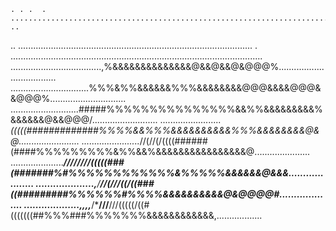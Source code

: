     . . .  . ................................................................................... .. 
..  ............................................................................................. . 
....................................................................................................
....................................,%&&&&&&&&&&&&&&@&&@&&@&@@@%....................................
...............................%%%&%%&&&&&&%%%&&&&&&&&@@@&&&&@@@&&@@@%..............................
...........................#####%%%%%%%%%%%%%%%&&%%&&&&&&&&&%&&&&&&@&&@@@/..........................
........................*(((((#############%%%%&&%%%&&&&&&&&&&%%%&&&&&&&&@&@........................
.......................*//(//(/((((######(####%%%%%%%%%&%%&&%&&&&&&&&&&&&&&&&@......................
.....................****//////*//(((((###(#######%#%%%%%%%%%%%%&%%%%%&&&&&&@&&&....................
....................,****/**//(///((/((###((#########%%%%%%#%%%%&&&&&&&&&&@&@@@@#...................
...................,,,,***/***///**///(((((/((#(((((((##%%%###%%%%%%%&&&&&&&&&&&&,..................
